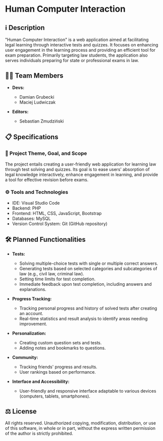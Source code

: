 # Human Computer Interaction  

## ℹ️ Description 

"Human Computer Interaction" is a web application aimed at facilitating legal learning through interactive tests and quizzes. It focuses on enhancing user engagement in the learning process and providing an efficient tool for exam preparation. Primarily targeting law students, the application also serves individuals preparing for state or professional exams in law.

## 👨‍💻 Team Members 

- **Devs:**
   - Damian Grubecki
   - Maciej Ludwiczak

- **Editors:**
   - Sebastian Zmudziński

## 📋 Specifications 

### 🎯 Project Theme, Goal, and Scope 

The project entails creating a user-friendly web application for learning law through test solving and quizzes. Its goal is to ease users' absorption of legal knowledge interactively, enhance engagement in learning, and provide a tool for effective revision before exams.

### ⚙️ Tools and Technologies 

- IDE: Visual Studio Code
- Backend: PHP
- Frontend: HTML, CSS, JavaScript, Bootstrap
- Databases: MySQL
- Version Control System: Git (GitHub repository)

## 🛠️ Planned Functionalities 

- **Tests:**
   - Solving multiple-choice tests with single or multiple correct answers.
   - Generating tests based on selected categories and subcategories of law (e.g., civil law, criminal law).
   - Setting time limits for test completion.
   - Immediate feedback upon test completion, including answers and explanations.

- **Progress Tracking:**
   - Tracking personal progress and history of solved tests after creating an account.
   - Real-time statistics and result analysis to identify areas needing improvement.

- **Personalization:**
   - Creating custom question sets and tests.
   - Adding notes and bookmarks to questions.

- **Community:**
   - Tracking friends' progress and results.
   - User rankings based on performance.

- **Interface and Accessibility:**
   - User-friendly and responsive interface adaptable to various devices (computers, tablets, smartphones).

## ⚖ License 

All rights reserved. Unauthorized copying, modification, distribution, or use of this software, in whole or in part, without the express written permission of the author is strictly prohibited.
